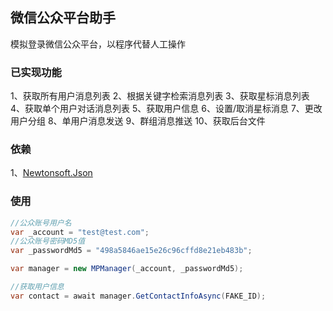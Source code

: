 微信公众平台助手
------
模拟登录微信公众平台，以程序代替人工操作

### 已实现功能
1、获取所有用户消息列表
2、根据关键字检索消息列表
3、获取星标消息列表
4、获取单个用户对话消息列表
5、获取用户信息
6、设置/取消星标消息
7、更改用户分组
8、单用户消息发送
9、群组消息推送
10、获取后台文件

### 依赖
1、[Newtonsoft.Json](https://www.nuget.org/packages/Newtonsoft.Json)

### 使用
```csharp
//公众账号用户名
var _account = "test@test.com";
//公众账号密码MD5值
var _passwordMd5 = "498a5846ae15e26c96cffd8e21eb483b";

var manager = new MPManager(_account, _passwordMd5);

//获取用户信息
var contact = await manager.GetContactInfoAsync(FAKE_ID);
```
